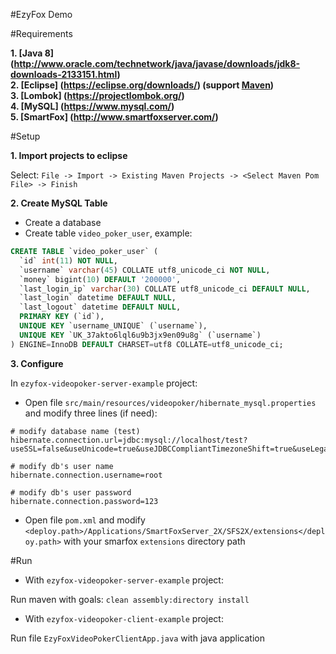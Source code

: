 #EzyFox Demo

#Requirements

**1. [Java 8] (http://www.oracle.com/technetwork/java/javase/downloads/jdk8-downloads-2133151.html)** <br/>
**2. [Eclipse] (https://eclipse.org/downloads/) (support [Maven](https://maven.apache.org/))**<br/>
**3. [Lombok] (https://projectlombok.org/)**<br/>
**4. [MySQL] (https://www.mysql.com/)**<br/>
**5. [SmartFox] (http://www.smartfoxserver.com/)**

#Setup

**1. Import projects to eclipse**

Select: `File -> Import -> Existing Maven Projects -> <Select Maven Pom File> -> Finish`

**2. Create MySQL Table**

- Create a database
- Create table `video_poker_user`, example:

```sql
CREATE TABLE `video_poker_user` (
  `id` int(11) NOT NULL,
  `username` varchar(45) COLLATE utf8_unicode_ci NOT NULL,
  `money` bigint(10) DEFAULT '200000',
  `last_login_ip` varchar(30) COLLATE utf8_unicode_ci DEFAULT NULL,
  `last_login` datetime DEFAULT NULL,
  `last_logout` datetime DEFAULT NULL,
  PRIMARY KEY (`id`),
  UNIQUE KEY `username_UNIQUE` (`username`),
  UNIQUE KEY `UK_37akto6lql6u9b3jx9en09u8g` (`username`)
) ENGINE=InnoDB DEFAULT CHARSET=utf8 COLLATE=utf8_unicode_ci;
```

**3. Configure**

In `ezyfox-videopoker-server-example` project:
- Open file `src/main/resources/videopoker/hibernate_mysql.properties` and modify three lines (if need):

```
# modify database name (test)
hibernate.connection.url=jdbc:mysql://localhost/test?useSSL=false&useUnicode=true&useJDBCCompliantTimezoneShift=true&useLegacyDatetimeCode=false&serverTimezone=UTC

# modify db's user name
hibernate.connection.username=root

# modify db's user password
hibernate.connection.password=123
```
- Open file `pom.xml` and modify `<deploy.path>/Applications/SmartFoxServer_2X/SFS2X/extensions</deploy.path>` with your smarfox `extensions` directory path

#Run

- With `ezyfox-videopoker-server-example` project:

Run maven with goals: `clean assembly:directory install`

- With `ezyfox-videopoker-client-example` project:

Run file `EzyFoxVideoPokerClientApp.java` with java application

